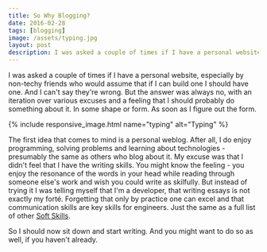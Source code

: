 ```yaml
---
title: So Why Blogging?
date: 2016-02-28
tags: [blogging]
image: /assets/typing.jpg
layout: post
description: I was asked a couple of times if I have a personal website, especially by non-techy friends who would assume that if I can build one I should have one. And I can't say they're wrong.
---
```


I was asked a couple of times if I have a personal website, especially by non-techy friends who would assume that if I can build one I should have one. And I can't say they're wrong. But the answer was always no, with an iteration over various excuses and a feeling that I should probably do something about it. In some shape or form. As soon as I figure out the form.

<!--break-->

{% include responsive_image.html name="typing" alt="Typing" %}

The first idea that comes to mind is a personal weblog. After all, I do enjoy programming, solving problems and learning about technologies - presumably the same as others who blog about it. My excuse was that I didn't feel that I have the writing skills. You might know the feeling - you enjoy the resonance of the words in your head while reading through someone else's work and wish you could write as skilfully. But instead of trying it I was telling myself that I'm a developer, that writing essays is not exactly my forté. Forgetting that only by practice one can excel and that communication skills are key skills for engineers. Just the same as a full list of other [Soft Skills](http://competency-matrix.blogspot.ie/2009/01/competency-matrix.html).

 So I should now sit down and start writing. And you might want to do so as well, if you haven't already.

